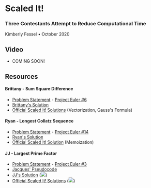 # Scaled It! 
### Three Contestants Attempt to Reduce Computational Time
Kimberly Fessel • October 2020 

## Video 
- COMING SOON!

## Resources

#### Brittany - Sum Square Difference

- [Problem Statement](brittany_problem_statement.jpg) - [Project Euler #6](https://projecteuler.net/problem=6)
- [Brittany's Solution](brittany_solution.docx)
- [Official Scaled It! Solutions](brittany_official_scaledit_solutions.ipynb) (Vectorization, Gauss's Formula)

#### Ryan - Longest Collatz Sequence

- [Problem Statement](ryan_problem_statement.jpg) - [Project Euler #14](https://projecteuler.net/problem=14)
- [Ryan's Solution](ryan_solution.ipynb)
- [Official Scaled It! Solution](ryan_official_scaledit_solutions.ipynb) (Memoization)

#### JJ - Largest Prime Factor

- [Problem Statement](jj_problem_statement.jpg) - [Project Euler #3](https://projecteuler.net/problem=3)
- [Jacques' Pseudocode](jacques_pseudocode.png)
- [JJ's Solution](jj_solution.py) (<img src="https://render.githubusercontent.com/render/math?math=\mathcal{O}(N^2)">)
- [Official Scaled It! Solutions](jj_official_scaledit_solutions.ipynb) (<img src="https://render.githubusercontent.com/render/math?math=\mathcal{O}(N), \mathcal{O}(\sqrt N)">)

